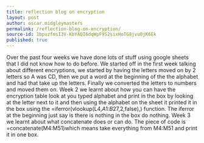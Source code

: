 ```yaml
---
title: reflection blog on encryption
layout: post
author: oscar.midgleymasters
permalink: /reflection-blog-on-encryption/
source-id: 1bpuzfmsI3V-KbYAQI6dqWpF9S2sixHoTG8jvu0jK6Ek
published: true
---
```

Over the past four weeks we have done lots of stuff using google sheets that I did not know how to do before. We started off in the first week talking about different encryptions, we started by having the letters moved on by 2 letters so A was CD, then we put a word at the beginning of the the alphabet and had that take up the letters. Finally we converted the letters to numbers and moved them on. Week 2 we learnt about how you can have the encryption table look at you typed alphabet and print in the box by looking at the letter next to it and then using the alphabet on the sheet it printed it in the box using the =iferror(vlookup(L4,$A$1:$B$27,2,false),) function. The iferror at the beginning just say is there is nothing in the box do nothing. Week 3 we learnt about what concatenate does or can do. The piece of code is =concatenate(M4:M51)which means take everything from M4:M51 and print it in one box.

